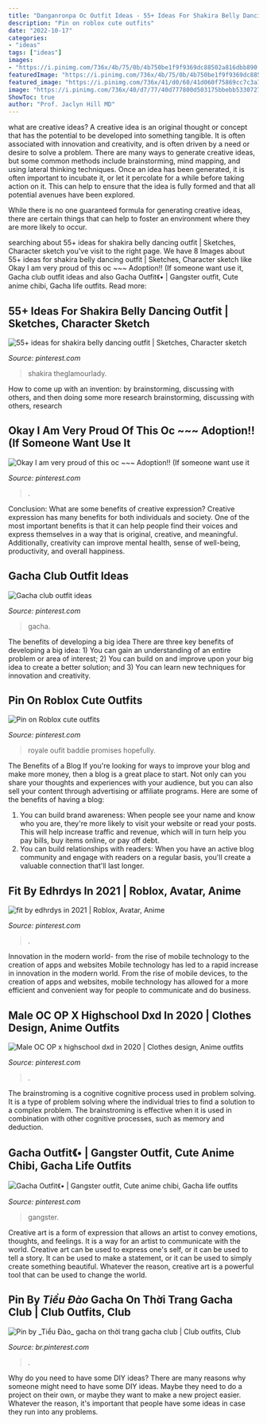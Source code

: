 ```yaml
---
title: "Danganronpa Oc Outfit Ideas - 55+ Ideas For Shakira Belly Dancing Outfit"
description: "Pin on roblox cute outfits"
date: "2022-10-17"
categories:
- "ideas"
tags: ["ideas"]
images:
- "https://i.pinimg.com/736x/4b/75/0b/4b750be1f9f9369dc88502a816dbb890.jpg"
featuredImage: "https://i.pinimg.com/736x/4b/75/0b/4b750be1f9f9369dc88502a816dbb890.jpg"
featured_image: "https://i.pinimg.com/736x/41/d0/60/41d060f75869cc7c3a7846b8b827fa74.jpg"
image: "https://i.pinimg.com/736x/40/d7/77/40d777800d503175bbebb53307278f48.jpg"
ShowToc: true
author: "Prof. Jaclyn Hill MD"
---
```



what are creative ideas?
A creative idea is an original thought or concept that has the potential to be developed into something tangible. It is often associated with innovation and creativity, and is often driven by a need or desire to solve a problem.
There are many ways to generate creative ideas, but some common methods include brainstorming, mind mapping, and using lateral thinking techniques. Once an idea has been generated, it is often important to incubate it, or let it percolate for a while before taking action on it. This can help to ensure that the idea is fully formed and that all potential avenues have been explored.

While there is no one guaranteed formula for generating creative ideas, there are certain things that can help to foster an environment where they are more likely to occur.

	

		
searching about 55+ ideas for shakira belly dancing outfit | Sketches, Character sketch you've visit to the right page. We have 8 Images about 55+ ideas for shakira belly dancing outfit | Sketches, Character sketch like Okay I am very proud of this oc ~~~ Adoption!! (If someone want use it, Gacha club outfit ideas and also Gacha Outfit《• | Gangster outfit, Cute anime chibi, Gacha life outfits. Read more:
		
    
## 55+ Ideas For Shakira Belly Dancing Outfit | Sketches, Character Sketch

<img loading=lazy src="https://i.pinimg.com/736x/40/d7/77/40d777800d503175bbebb53307278f48.jpg" onerror="this.onerror=null;this.src='https://tse2.mm.bing.net/th?id=OIP.Udw7wa2aet7BETGUJlBMBQAAAA&amp;pid=15.1';" alt="55+ ideas for shakira belly dancing outfit | Sketches, Character sketch">

_Source: pinterest.com_

>shakira theglamourlady. 

	

How to come up with an invention: by brainstorming, discussing with others, and then doing some more research
brainstorming, discussing with others, research

    
## Okay I Am Very Proud Of This Oc ~~~ Adoption!! (If Someone Want Use It

<img loading=lazy src="https://i.pinimg.com/736x/7b/88/11/7b8811109e96065acbe56899f58a2556.jpg" onerror="this.onerror=null;this.src='https://tse1.mm.bing.net/th?id=OIP.7920Eq9LD0k2csOpwGeDRwHaMi&amp;pid=15.1';" alt="Okay I am very proud of this oc ~~~ Adoption!! (If someone want use it">

_Source: pinterest.com_

>. 

	

Conclusion: What are some benefits of creative expression?
Creative expression has many benefits for both individuals and society. One of the most important benefits is that it can help people find their voices and express themselves in a way that is original, creative, and meaningful. Additionally, creativity can improve mental health, sense of well-being, productivity, and overall happiness.

    
## Gacha Club Outfit Ideas

<img loading=lazy src="https://i.pinimg.com/736x/54/e1/d6/54e1d6cc4a49edd7b134086fd30f3275.jpg" onerror="this.onerror=null;this.src='https://tse2.mm.bing.net/th?id=OIP.MHX-6aZe2ceqdMdrIXXoPAHaGr&amp;pid=15.1';" alt="Gacha club outfit ideas">

_Source: pinterest.com_

>gacha. 

	

The benefits of developing a big idea
There are three key benefits of developing a big idea: 1) You can gain an understanding of an entire problem or area of interest; 2) You can build on and improve upon your big idea to create a better solution; and 3) You can learn new techniques for innovation and creativity.

    
## Pin On Roblox Cute Outfits

<img loading=lazy src="https://i.pinimg.com/736x/41/d0/60/41d060f75869cc7c3a7846b8b827fa74.jpg" onerror="this.onerror=null;this.src='https://tse3.mm.bing.net/th?id=OIP.Kaq6v2O66roExlvthykfjQHaHa&amp;pid=15.1';" alt="Pin on Roblox cute outfits">

_Source: pinterest.com_

>royale oufit baddie promises hopefully. 

	

The Benefits of a Blog
If you're looking for ways to improve your blog and make more money, then a blog is a great place to start. Not only can you share your thoughts and experiences with your audience, but you can also sell your content through advertising or affiliate programs. Here are some of the benefits of having a blog: 
1) You can build brand awareness: When people see your name and know who you are, they're more likely to visit your website or read your posts. This will help increase traffic and revenue, which will in turn help you pay bills, buy items online, or pay off debt. 
2) You can build relationships with readers: When you have an active blog community and engage with readers on a regular basis, you'll create a valuable connection that'll last longer.

    
## Fit By Edhrdys In 2021 | Roblox, Avatar, Anime

<img loading=lazy src="https://i.pinimg.com/736x/d9/de/71/d9de71a7fa099f32a0bc841dc35d4061.jpg" onerror="this.onerror=null;this.src='https://tse1.mm.bing.net/th?id=OIP.GPqVrZ3JpZJs3KqtJOmyrwHaOb&amp;pid=15.1';" alt="fit by edhrdys in 2021 | Roblox, Avatar, Anime">

_Source: pinterest.com_

>. 

	

Innovation in the modern world- from the rise of mobile technology to the creation of apps and websites
Mobile technology has led to a rapid increase in innovation in the modern world. From the rise of mobile devices, to the creation of apps and websites, mobile technology has allowed for a more efficient and convenient way for people to communicate and do business.

    
## Male OC OP X Highschool Dxd In 2020 | Clothes Design, Anime Outfits

<img loading=lazy src="https://i.pinimg.com/736x/4b/75/0b/4b750be1f9f9369dc88502a816dbb890.jpg" onerror="this.onerror=null;this.src='https://tse2.mm.bing.net/th?id=OIP.X7z7VGe6ct10pMAacfy64gHaK_&amp;pid=15.1';" alt="Male OC OP x highschool dxd in 2020 | Clothes design, Anime outfits">

_Source: pinterest.com_

>. 

	

The brainstroming is a cognitive cognitive process used in problem solving. It is a type of problem solving where the individual tries to find a solution to a complex problem. The brainstroming is effective when it is used in combination with other cognitive processes, such as memory and deduction.

    
## Gacha Outfit《• | Gangster Outfit, Cute Anime Chibi, Gacha Life Outfits

<img loading=lazy src="https://i.pinimg.com/736x/3b/18/31/3b18313476255f45ceda2a2f9eb49a4a.jpg" onerror="this.onerror=null;this.src='https://tse4.mm.bing.net/th?id=OIP.BZVNVeeoQRrb549-ph_fYgHaHh&amp;pid=15.1';" alt="Gacha Outfit《• | Gangster outfit, Cute anime chibi, Gacha life outfits">

_Source: pinterest.com_

>gangster. 

	

Creative art is a form of expression that allows an artist to convey emotions, thoughts, and feelings. It is a way for an artist to communicate with the world. Creative art can be used to express one's self, or it can be used to tell a story. It can be used to make a statement, or it can be used to simply create something beautiful. Whatever the reason, creative art is a powerful tool that can be used to change the world.

    
## Pin By _Tiểu Đào_ Gacha On Thời Trang Gacha Club | Club Outfits, Club

<img loading=lazy src="https://i.pinimg.com/736x/48/c8/37/48c83700ced07ccefc951893191c017c.jpg" onerror="this.onerror=null;this.src='https://tse1.mm.bing.net/th?id=OIP.1i7y3-5p7WBn8RGwBjmvEAHaHa&amp;pid=15.1';" alt="Pin by _Tiểu Đào_ gacha on thời trang gacha club | Club outfits, Club">

_Source: br.pinterest.com_

>. 

	

Why do you need to have some DIY ideas?
There are many reasons why someone might need to have some DIY ideas. Maybe they need to do a project on their own, or maybe they want to make a new project easier. Whatever the reason, it's important that people have some ideas in case they run into any problems.

